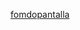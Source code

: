 [fomdopantalla](https://user-images.githubusercontent.com/116081548/201922095-b8500233-3347-4c76-b934-d36555d7e973.PNG)
